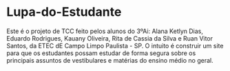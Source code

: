 # Lupa-do-Estudante
Este é o projeto de TCC feito pelos alunos do 3ºAi: Alana Ketlyn Dias, Eduardo Rodrigues, Kauany Oliveira, Rita de Cassia da Silva e Ruan Vitor Santos, da ETEC dE Campo Limpo Paulista - SP.
O intuito é construir um site para que os estudantes possam estudar de forma segura sobre os principais assuntos de vestibulares e matérias do ensino médio no geral.
